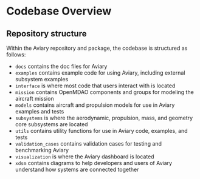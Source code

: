 # Codebase Overview

## Repository structure

Within the Aviary repository and package, the codebase is structured as follows:

- `docs` contains the doc files for Aviary
- `examples` contains example code for using Aviary, including external subsystem examples
- `interface` is where most code that users interact with is located
- `mission` contains OpenMDAO components and groups for modeling the aircraft mission
- `models` contains aircraft and propulsion models for use in Aviary examples and tests
- `subsystems` is where the aerodynamic, propulsion, mass, and geometry core subsystems are located
- `utils` contains utility functions for use in Aviary code, examples, and tests
- `validation_cases` contains validation cases for testing and benchmarking Aviary
- `visualization` is where the Aviary dashboard is located
- `xdsm` contains diagrams to help developers and users of Aviary understand how systems are connected together
